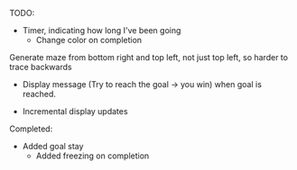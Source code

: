 TODO:

* Timer, indicating how long I've been going
  * Change color on completion

Generate maze from bottom right and top left, not just top left, so harder to trace backwards
* Display message (Try to reach the goal -> you win) when goal is reached.

* Incremental display updates

Completed:

* Added goal stay
  * Added freezing on completion
